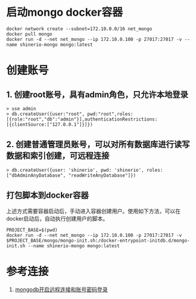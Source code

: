 # 启动mongo docker容器

```shell
docker network create --subnet=172.10.0.0/16 net_mongo
docker pull mongo
docker run -d --net net_mongo --ip 172.10.0.100 -p 27017:27017 -v --name shinerio-mongo mongo:latest
```

# 创建账号

## 1. 创建root账号，具有admin角色，只允许本地登录

```shell
> use admin
> db.createUser({user:"root", pwd:"root",roles:[{role:"root","db":"admin"}],authenticationRestrictions:[{clientSource:["127.0.0.1"]}]})
```

## 2. 创建普通管理员账号，可以对所有数据库进行读写数据和索引创建，可远程连接

```shell
> db.createUser({user: 'shinerio', pwd: 'shinerio', roles:["dbAdminAnyDatabase", "readWriteAnyDatabase"]})
```

## 打包脚本到docker容器

上述方式需要容器启动后，手动进入容器创建用户。使用如下方法，可以在docker启动后，自动执行创建用户的脚本。

```shell
PROJECT_BASE=$(pwd)
docker run -d --net net_mongo --ip 172.10.0.100 -p 27017:27017 -v $PROJECT_BASE/mongo/mongo-init.sh:/docker-entrypoint-initdb.d/mongo-init.sh --name shinerio-mongo mongo:latest
```

# 参考连接

1. [mongodb开启远程连接和账号密码登录](https://www.panyanbin.com/article/c602b9e2.html)